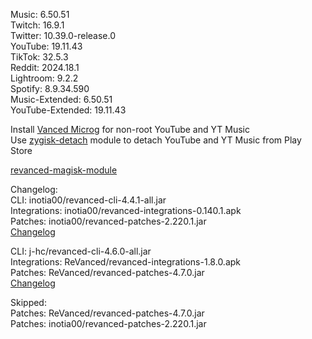 Music: 6.50.51  
Twitch: 16.9.1  
Twitter: 10.39.0-release.0  
YouTube: 19.11.43  
TikTok: 32.5.3  
Reddit: 2024.18.1  
Lightroom: 9.2.2  
Spotify: 8.9.34.590  
Music-Extended: 6.50.51  
YouTube-Extended: 19.11.43  

Install [Vanced Microg](https://github.com/TeamVanced/VancedMicroG/releases) for non-root YouTube and YT Music  
Use [zygisk-detach](https://github.com/j-hc/zygisk-detach) module to detach YouTube and YT Music from Play Store  

[revanced-magisk-module](https://github.com/j-hc/revanced-magisk-module)  

Changelog:  
CLI: inotia00/revanced-cli-4.4.1-all.jar  
Integrations: inotia00/revanced-integrations-0.140.1.apk  
Patches: inotia00/revanced-patches-2.220.1.jar  
[Changelog](https://github.com/inotia00/revanced-patches/releases/tag/v2.220.1)

CLI: j-hc/revanced-cli-4.6.0-all.jar  
Integrations: ReVanced/revanced-integrations-1.8.0.apk  
Patches: ReVanced/revanced-patches-4.7.0.jar  
[Changelog](https://github.com/ReVanced/revanced-patches/releases/tag/v4.7.0)  

Skipped:  
Patches: ReVanced/revanced-patches-4.7.0.jar  
Patches: inotia00/revanced-patches-2.220.1.jar    
